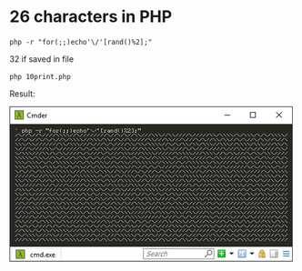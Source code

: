 # 26 characters in PHP

```
php -r "for(;;)echo'\/'[rand()%2];"
```

32 if saved in file

```
php 10print.php
```

Result:

![10Print screenshot](./10print-php.png)
